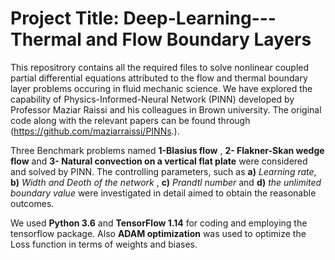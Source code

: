 # Project Title:  Deep-Learning---Thermal and Flow Boundary Layers
This repositrory contains all the required files to solve nonlinear coupled partial differential equations attributed to the flow and thermal boundary layer problems occuring in fluid mechanic science. We have explored the capability of Physics-Informed-Neural Network (PINN) developed by Professor Maziar Raissi and his colleagues in Brown university. The original code along with the relevant papers can be found through (https://github.com/maziarraissi/PINNs.).  

Three Benchmark problems named **1-Blasius flow** , **2- Flakner-Skan wedge flow** and **3- Natural convection on a vertical flat plate** were considered and solved by PINN. The controlling parameters, such as **a)** _Learning rate_, **b)** _Width and Deoth of the network_ , **c)** _Prandtl number_ and **d)** _the unlimited boundary value_ were investigated in detail aimed to obtain the reasonable outcomes.

We used **Python 3.6** and **TensorFlow 1.14** for coding and employing the tensorflow package. Also **ADAM optimization** was used to optimize the Loss function in terms of weights and biases. 

